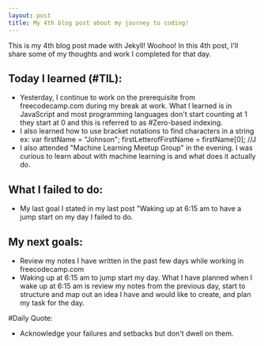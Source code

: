 ```yaml
---
layout: post
title: My 4th blog post about my journey to coding!
---
```


This is my 4th blog post made with Jekyll! Woohoo! In this 4th post, I'll share
some of my thoughts and work I completed for that day.

## Today I learned (#TIL):
- Yesterday, I continue to work on the prerequisite from freecodecamp.com during
my break at work. What I learned is in JavaScript and most programming languages
don't start counting at 1 they start at 0 and this is referred to as
#Zero-based indexing.
- I also learned how to use bracket notations to find characters in a string
ex: var firstName =  "Johnson";
firstLetterofFirstName = firstName[0];
//J
- I also attended "Machine Learning Meetup Group" in the evening. I was curious
to learn about with machine learning is and what does it actually do.

## What I failed to do:
- My last goal I stated in my last post "Waking up at 6:15 am to have a jump
start on my day I failed to do.

## My next goals:
- Review my notes I have written in the past few days while working in
freecodecamp.com
- Waking up at 6:15 am to jump start my day. What I have planned when I wake up
at 6:15 am is review my notes from the previous day, start to structure and map
out an idea I have and would like to create, and plan my task for the day.

#Daily Quote:
 - Acknowledge your failures and setbacks but don't dwell on them.
